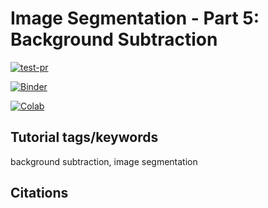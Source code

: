 # Image Segmentation - Part 5: Background Subtraction

[![test-pr](https://github.com/danforthcenter/plantcv-tutorial-background-subtraction/actions/workflows/ci-tests.yml/badge.svg)](https://github.com/danforthcenter/plantcv-tutorial-background-subtraction/actions/workflows/ci-tests.yml)

[![Binder](https://mybinder.org/badge_logo.svg)](https://mybinder.org/v2/gh/danforthcenter/plantcv-tutorial-background-subtraction/HEAD)

[![Colab](https://colab.research.google.com/assets/colab-badge.svg)](https://colab.research.google.com/github/danforthcenter/plantcv-tutorial-background-subtraction/blob/main/index-Colab.ipynb)

## Tutorial tags/keywords

background subtraction, image segmentation

## Citations
